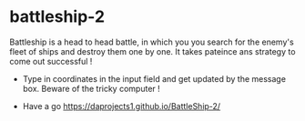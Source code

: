 # battleship-2
 
Battleship is a head to head battle, in which you you search for the enemy's fleet of ships and destroy them one by one. It takes pateince ans strategy to come out successful ! 

- Type in coordinates in the input field and get updated by the message box. Beware of the tricky computer ! 

- Have a go https://daprojects1.github.io/BattleShip-2/
